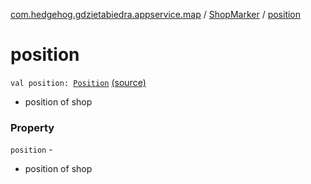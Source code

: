 [com.hedgehog.gdzietabiedra.appservice.map](../index.md) / [ShopMarker](index.md) / [position](./position.md)

# position

`val position: `[`Position`](../../com.github.asvid.biedra.domain/-position/index.md) [(source)](https://github.com/asvid/GdzieTaBiedra/tree/master/app/src/main/java/com/hedgehog/gdzietabiedra/appservice/map/ShopMarker.kt#L13)
* position of shop

### Property

`position` -
* position of shop
